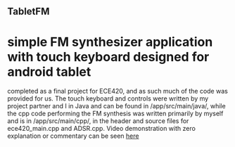 ## TabletFM
# simple FM synthesizer application with touch keyboard designed for android tablet
completed as a final project for ECE420, and as such much of the code was provided for us. The touch keyboard and controls were written by my project partner and I in Java and can be found in /app/src/main/java/, while the cpp code performing the FM synthesis was written primarily by myself and is in /app/src/main/cpp/, in the header and source files for ece420_main.cpp and ADSR.cpp. Video demonstration with zero explanation or commentary can be seen [here](https://www.youtube.com/watch?v=rlO69hmaHaY&t=84s)

